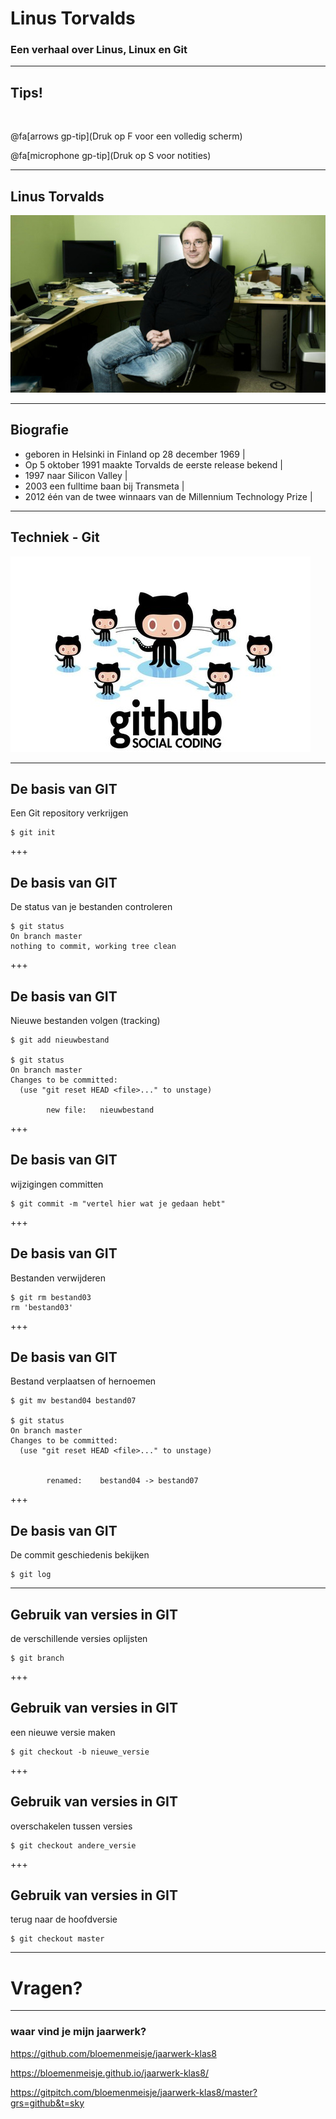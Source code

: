 # Linus Torvalds 

### Een verhaal over Linus, Linux en Git

---

## Tips!

<br>

@fa[arrows gp-tip](Druk op F voor een volledig scherm)

@fa[microphone gp-tip](Druk op S voor notities)

---

## Linus Torvalds

![](figuren/Linus_workdesk.jpg)

---

## Biografie

- geboren in Helsinki in Finland op 28 december 1969 |
- Op 5 oktober 1991 maakte Torvalds de eerste release bekend |
- 1997 naar Silicon Valley |
- 2003 een fulltime baan bij Transmeta |
- 2012 één van de twee winnaars van de Millennium Technology Prize |

---

## Techniek - Git

![](figuren/github-social-coding.resized.jpg)

---

## De basis van GIT

Een Git repository verkrijgen

```
$ git init
```

+++

## De basis van GIT

De status van je bestanden controleren

```
$ git status
On branch master
nothing to commit, working tree clean
```

+++

## De basis van GIT

Nieuwe bestanden volgen (tracking)

```
$ git add nieuwbestand

$ git status
On branch master
Changes to be committed:
  (use "git reset HEAD <file>..." to unstage)

        new file:   nieuwbestand
```

+++

## De basis van GIT

wijzigingen committen

```
$ git commit -m "vertel hier wat je gedaan hebt"
```

+++

## De basis van GIT

Bestanden verwijderen

```
$ git rm bestand03
rm 'bestand03'
```

+++

## De basis van GIT

Bestand verplaatsen of hernoemen

```
$ git mv bestand04 bestand07

$ git status
On branch master
Changes to be committed:
  (use "git reset HEAD <file>..." to unstage)


        renamed:    bestand04 -> bestand07
```

+++

## De basis van GIT

De commit geschiedenis bekijken

```
$ git log
```

---

## Gebruik van versies in GIT

de verschillende versies oplijsten

```
$ git branch
```

+++

## Gebruik van versies in GIT

een nieuwe versie maken

```
$ git checkout -b nieuwe_versie
```

+++

## Gebruik van versies in GIT

overschakelen tussen versies

```
$ git checkout andere_versie
```
+++

## Gebruik van versies in GIT

terug naar de hoofdversie
```
$ git checkout master
```

---

# Vragen?

---

### waar vind je mijn jaarwerk?


https://github.com/bloemenmeisje/jaarwerk-klas8

https://bloemenmeisje.github.io/jaarwerk-klas8/

https://gitpitch.com/bloemenmeisje/jaarwerk-klas8/master?grs=github&t=sky

